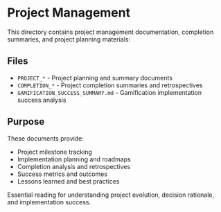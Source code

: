 # Project Management

This directory contains project management documentation, completion summaries, and project planning materials:

## Files

- `PROJECT_*` - Project planning and summary documents
- `COMPLETION_*` - Project completion summaries and retrospectives
- `GAMIFICATION_SUCCESS_SUMMARY.md` - Gamification implementation success analysis

## Purpose

These documents provide:

- Project milestone tracking
- Implementation planning and roadmaps
- Completion analysis and retrospectives
- Success metrics and outcomes
- Lessons learned and best practices

Essential reading for understanding project evolution, decision rationale, and implementation success.
